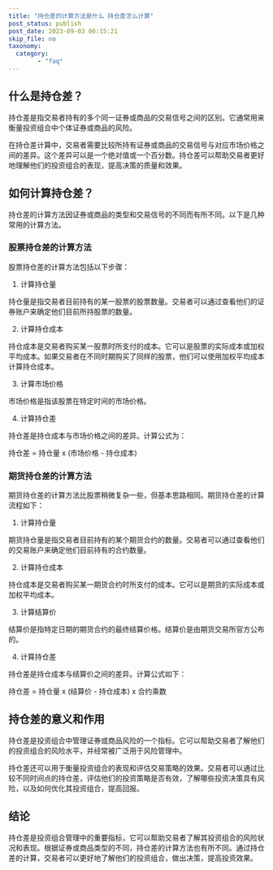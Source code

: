 ```yaml
---
title: "持仓差的计算方法是什么 持仓差怎么计算"
post_status: publish
post_date: 2023-09-03 06:15:21
skip_file: no
taxonomy:
  category:
        - "faq"
---
```


## 什么是持仓差？

持仓差是指交易者持有的多个同一证券或商品的交易信号之间的区别。它通常用来衡量投资组合中个体证券或商品的风险。

在持仓差计算中，交易者需要比较所持有证券或商品的交易信号与对应市场价格之间的差异。这个差异可以是一个绝对值或一个百分数。持仓差可以帮助交易者更好地理解他们的投资组合的表现，提高决策的质量和效果。

## 如何计算持仓差？

持仓差的计算方法因证券或商品的类型和交易信号的不同而有所不同。以下是几种常用的计算方法。

### 股票持仓差的计算方法

股票持仓差的计算方法包括以下步骤：

1. 计算持仓量

持仓量是指交易者目前持有的某一股票的股票数量。交易者可以通过查看他们的证券账户来确定他们目前所持股票的数量。

2. 计算持仓成本

持仓成本是交易者购买某一股票时所支付的成本。它可以是股票的实际成本或加权平均成本。如果交易者在不同时期购买了同样的股票，他们可以使用加权平均成本计算持仓成本。

3. 计算市场价格

市场价格是指该股票在特定时间的市场价格。

4. 计算持仓差

持仓差是持仓成本与市场价格之间的差异。计算公式为：

持仓差 = 持仓量 x (市场价格 - 持仓成本)

### 期货持仓差的计算方法

期货持仓差的计算方法比股票稍微复杂一些，但基本思路相同。期货持仓差的计算流程如下：

1. 计算持仓量

期货持仓量是指交易者目前持有的某个期货合约的数量。交易者可以通过查看他们的交易账户来确定他们目前持有的合约数量。

2. 计算持仓成本

持仓成本是交易者购买某一期货合约时所支付的成本。它可以是期货的实际成本或加权平均成本。

3. 计算结算价

结算价是指特定日期的期货合约的最终结算价格。结算价是由期货交易所官方公布的。

4. 计算持仓差

持仓差是持仓成本与结算价之间的差异。计算公式如下：

持仓差 = 持仓量 x (结算价 - 持仓成本) x 合约乘数

## 持仓差的意义和作用

持仓差是投资组合中管理证券或商品风险的一个指标。它可以帮助交易者了解他们的投资组合的风险水平，并经常被广泛用于风险管理中。

持仓差还可以用于衡量投资组合的表现和评估交易策略的效果。交易者可以通过比较不同时间点的持仓差，评估他们的投资策略是否有效，了解哪些投资决策具有风险，以及如何优化其投资组合，提高回报。

## 结论

持仓差是投资组合管理中的重要指标，它可以帮助交易者了解其投资组合的风险状况和表现。根据证券或商品类型的不同，持仓差的计算方法也有所不同。通过持仓差的计算，交易者可以更好地了解他们的投资组合，做出决策，提高投资效果。
